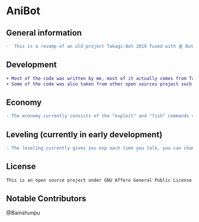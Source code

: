 # AniBot
## General information

```diff
-  This is a revamp of an old project Takagi-Bot 2019 fused with 金 Butler and Student Council president three of my first bots, feel free to edit and take inspiration from it.
```

## Development
```diff
+ Most of the code was written by me, most of it actually comes from Takagi-Bot 2019 and 金 Butler but a lot of it has been re-written and revamped. 
+ Some of the code was also taken from other open sources project such as Kyando2/Captain_Webhook and Rapptz/discord.py/examples. I'm using MySQL for most of the data.
```
## Economy
```diff
- The economy currently consists of the "exploit" and "fish" commands as your main source of "obtaining" resources, you can then use "craft" to create weapons and such to help you in your queset of being the richest
```

## Leveling (currently in early development)
```diff
- The leveling currently gives you exp each time you talk, you can chane the exp range by using the "set_exp_gain" and you can create and delete exp roles by using "create_exp_role" and "delete_exp_role"
```
## License
```diff
This is an open source project under GNU Affero General Public License v3.0.
```

## Notable Contributors 
@Bainshunpu
